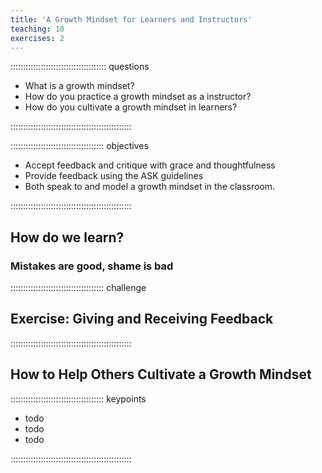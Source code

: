 ```yaml
---
title: 'A Growth Mindset for Learners and Instructors'
teaching: 10
exercises: 2
---
```


:::::::::::::::::::::::::::::::::::::: questions 

- What is a growth mindset?
- How do you practice a growth mindset as a instructor?
- How do you cultivate a growth mindset in learners?

::::::::::::::::::::::::::::::::::::::::::::::::

::::::::::::::::::::::::::::::::::::: objectives

- Accept feedback and critique with grace and thoughtfulness
- Provide feedback using the ASK guidelines
- Both speak to and model a growth mindset in the classroom.

::::::::::::::::::::::::::::::::::::::::::::::::

## How do we learn?

### Mistakes are good, shame is bad

::::::::::::::::::::::::::::::::::::: challenge 

## Exercise: Giving and Receiving Feedback

::::::::::::::::::::::::::::::::::::::::::::::::

## How to Help Others Cultivate a Growth Mindset


::::::::::::::::::::::::::::::::::::: keypoints 

- todo
- todo
- todo

::::::::::::::::::::::::::::::::::::::::::::::::

